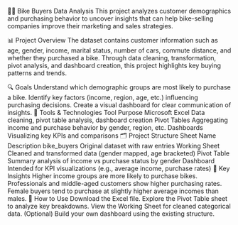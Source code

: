 🚴‍♂️ Bike Buyers Data Analysis
This project analyzes customer demographics and purchasing behavior to uncover insights that can help bike-selling companies improve their marketing and sales strategies.

📊 Project Overview
The dataset contains customer information such as age, gender, income, marital status, number of cars, commute distance, and whether they purchased a bike. Through data cleaning, transformation, pivot analysis, and dashboard creation, this project highlights key buying patterns and trends.

🔍 Goals
Understand which demographic groups are most likely to purchase a bike.
Identify key factors (income, region, age, etc.) influencing purchasing decisions.
Create a visual dashboard for clear communication of insights.
🧰 Tools & Technologies
Tool	Purpose
Microsoft Excel	Data cleaning, pivot table analysis, dashboard creation
Pivot Tables	Aggregating income and purchase behavior by gender, region, etc.
Dashboards	Visualizing key KPIs and comparisons
🗂️ Project Structure
Sheet Name	Description
bike_buyers	Original dataset with raw entries
Working Sheet	Cleaned and transformed data (gender mapped, age bracketed)
Pivot Table	Summary analysis of income vs purchase status by gender
Dashboard	Intended for KPI visualizations (e.g., average income, purchase rates)
🔑 Key Insights
Higher income groups are more likely to purchase bikes.
Professionals and middle-aged customers show higher purchasing rates.
Female buyers tend to purchase at slightly higher average incomes than males.
🚀 How to Use
Download the Excel file.
Explore the Pivot Table sheet to analyze key breakdowns.
View the Working Sheet for cleaned categorical data.
(Optional) Build your own dashboard using the existing structure.
